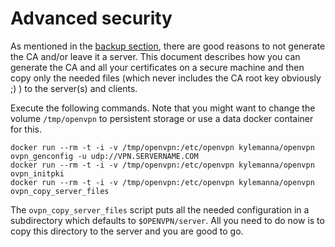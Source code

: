 # Advanced security

As mentioned in the [backup section](/docs/backup.md), there are good reasons to not generate the CA and/or leave it a server. This document describes how you can generate the CA and all your certificates on a secure machine and then copy only the needed files (which never includes the CA root key obviously ;) ) to the server(s) and clients.

Execute the following commands. Note that you might want to change the volume `/tmp/openvpn` to persistent storage or use a data docker container for this.

    docker run --rm -t -i -v /tmp/openvpn:/etc/openvpn kylemanna/openvpn ovpn_genconfig -u udp://VPN.SERVERNAME.COM
    docker run --rm -t -i -v /tmp/openvpn:/etc/openvpn kylemanna/openvpn ovpn_initpki
    docker run --rm -t -i -v /tmp/openvpn:/etc/openvpn kylemanna/openvpn ovpn_copy_server_files

The `ovpn_copy_server_files` script puts all the needed configuration in a subdirectory which defaults to `$OPENVPN/server`. All you need to do now is to copy this directory to the server and you are good to go.
